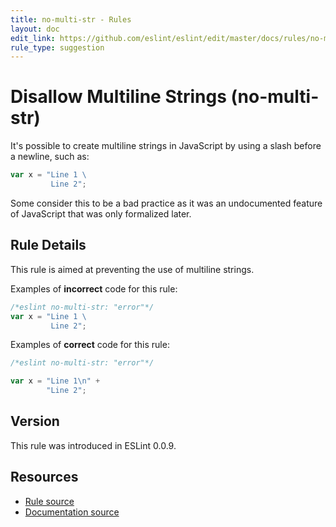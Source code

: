 ```yaml
---
title: no-multi-str - Rules
layout: doc
edit_link: https://github.com/eslint/eslint/edit/master/docs/rules/no-multi-str.md
rule_type: suggestion
---
```

<!-- Note: No pull requests accepted for this file. See README.md in the root directory for details. -->

# Disallow Multiline Strings (no-multi-str)

It's possible to create multiline strings in JavaScript by using a slash before a newline, such as:

```js
var x = "Line 1 \
         Line 2";
```

Some consider this to be a bad practice as it was an undocumented feature of JavaScript that was only formalized later.

## Rule Details

This rule is aimed at preventing the use of multiline strings.

Examples of **incorrect** code for this rule:

```js
/*eslint no-multi-str: "error"*/
var x = "Line 1 \
         Line 2";
```

Examples of **correct** code for this rule:

```js
/*eslint no-multi-str: "error"*/

var x = "Line 1\n" +
        "Line 2";
```

## Version

This rule was introduced in ESLint 0.0.9.

## Resources

* [Rule source](https://github.com/eslint/eslint/tree/master/lib/rules/no-multi-str.js)
* [Documentation source](https://github.com/eslint/eslint/tree/master/docs/rules/no-multi-str.md)
